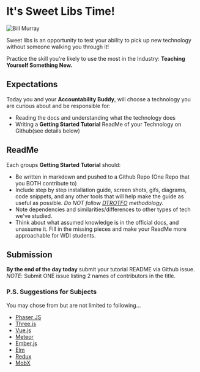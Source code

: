 # It's Sweet Libs Time!
![Bill Murray](http://www.mememaker.net/static/images/memes/4044450.jpg)

Sweet libs is an opportunity to test your ability to pick up new technology without someone walking you through it!

Practice the skill you're likely to use the most in the Industry: **Teaching Yourself Something New.**

## Expectations
Today you and your **Accountability Buddy**, will choose a technology you are curious about and be responsible for:
* Reading the docs and understanding what the technology does
* Writing a **Getting Started Tutorial** ReadMe of your Technology on Github(see details below)

## ReadMe
Each groups **Getting Started Tutorial** should:

  - Be written in markdown and pushed to a Github Repo (One Repo that you BOTH contribute to)
  - Include step by step installation guide, screen shots, gifs, diagrams, code snippets, and any other tools that will help make the guide as useful as possible. *Do NOT follow [DTROTFO](https://i.imgur.com/RadSf.jpg) methodology.*
  - Note dependencies and similarities/differences to other types of tech we've studied.
  - Think about what assumed knowledge is in the official docs, and unassume it. Fill in the missing pieces and make your ReadMe more approachable for WDI students.

## Submission

**By the end of the day today** submit your tutorial README via Github issue.
*NOTE*: Submit ONE issue listing 2 names of contributors in the title.

### P.S. Suggestions for Subjects

You may chose from but are not limited to following...

- [Phaser JS](http://phaser.io/)
- [Three.js](http://threejs.org/)
- [Vue.js](https://vuejs.org/)
- [Meteor](https://www.meteor.com/)
- [Ember.js](http://emberjs.com/)
- [Elm](http://elm-lang.org/)
- [Redux](http://redux.js.org/)
- [MobX](https://mobx.js.org/)
